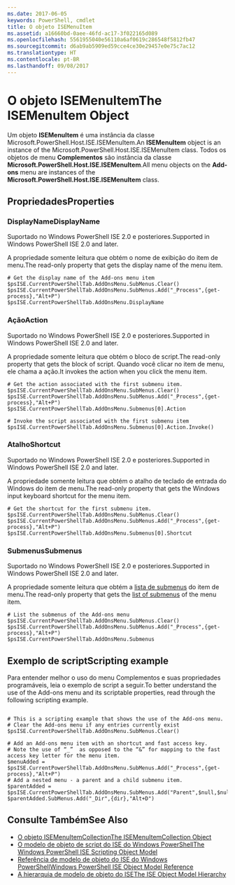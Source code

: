 ```yaml
---
ms.date: 2017-06-05
keywords: PowerShell, cmdlet
title: O objeto ISEMenuItem
ms.assetid: a16660bd-0aee-46fd-ac17-3f022165d089
ms.openlocfilehash: 5561955040e56110a6af0619c286548f5812fb47
ms.sourcegitcommit: d6ab9ab5909ed59cce4ce30e29457e0e75c7ac12
ms.translationtype: HT
ms.contentlocale: pt-BR
ms.lasthandoff: 09/08/2017
---
```

# <a name="the-isemenuitem-object"></a><span data-ttu-id="347f7-103">O objeto ISEMenuItem</span><span class="sxs-lookup"><span data-stu-id="347f7-103">The ISEMenuItem Object</span></span>
  <span data-ttu-id="347f7-104">Um objeto **ISEMenuItem** é uma instância da classe Microsoft.PowerShell.Host.ISE.ISEMenuItem.</span><span class="sxs-lookup"><span data-stu-id="347f7-104">An **ISEMenuItem** object is an instance of the Microsoft.PowerShell.Host.ISE.ISEMenuItem class.</span></span> <span data-ttu-id="347f7-105">Todos os objetos de menu **Complementos** são instância da classe **Microsoft.PowerShell.Host.ISE.ISEMenuItem**.</span><span class="sxs-lookup"><span data-stu-id="347f7-105">All menu objects on the **Add-ons** menu are instances of the **Microsoft.PowerShell.Host.ISE.ISEMenuItem** class.</span></span>

## <a name="properties"></a><span data-ttu-id="347f7-106">Propriedades</span><span class="sxs-lookup"><span data-stu-id="347f7-106">Properties</span></span>

### <a name="displayname"></a><span data-ttu-id="347f7-107">DisplayName</span><span class="sxs-lookup"><span data-stu-id="347f7-107">DisplayName</span></span>
  <span data-ttu-id="347f7-108">Suportado no Windows PowerShell ISE 2.0 e posteriores.</span><span class="sxs-lookup"><span data-stu-id="347f7-108">Supported in Windows PowerShell ISE 2.0 and later.</span></span> 

 <span data-ttu-id="347f7-109">A propriedade somente leitura que obtém o nome de exibição do item de menu.</span><span class="sxs-lookup"><span data-stu-id="347f7-109">The read-only property that gets the display name of the menu item.</span></span>

```
# Get the display name of the Add-ons menu item
$psISE.CurrentPowerShellTab.AddOnsMenu.SubMenus.Clear()
$psISE.CurrentPowerShellTab.AddOnsMenu.SubMenus.Add("_Process",{get-process},"Alt+P")
$psISE.CurrentPowerShellTab.AddOnsMenu.DisplayName

```

### <a name="action"></a><span data-ttu-id="347f7-110">Ação</span><span class="sxs-lookup"><span data-stu-id="347f7-110">Action</span></span>
  <span data-ttu-id="347f7-111">Suportado no Windows PowerShell ISE 2.0 e posteriores.</span><span class="sxs-lookup"><span data-stu-id="347f7-111">Supported in Windows PowerShell ISE 2.0 and later.</span></span> 

 <span data-ttu-id="347f7-112">A propriedade somente leitura que obtém o bloco de script.</span><span class="sxs-lookup"><span data-stu-id="347f7-112">The read-only property that gets the block of script.</span></span> <span data-ttu-id="347f7-113">Quando você clicar no item de menu, ele chama a ação.</span><span class="sxs-lookup"><span data-stu-id="347f7-113">It invokes the action when you click the menu item.</span></span>

```
# Get the action associated with the first submenu item.
$psISE.CurrentPowerShellTab.AddOnsMenu.SubMenus.Clear()
$psISE.CurrentPowerShellTab.AddOnsMenu.SubMenus.Add("_Process",{get-process},"Alt+P")
$psISE.CurrentPowerShellTab.AddOnsMenu.Submenus[0].Action

# Invoke the script associated with the first submenu item 
$psISE.CurrentPowerShellTab.AddOnsMenu.Submenus[0].Action.Invoke()
```

### <a name="shortcut"></a><span data-ttu-id="347f7-114">Atalho</span><span class="sxs-lookup"><span data-stu-id="347f7-114">Shortcut</span></span>
  <span data-ttu-id="347f7-115">Suportado no Windows PowerShell ISE 2.0 e posteriores.</span><span class="sxs-lookup"><span data-stu-id="347f7-115">Supported in Windows PowerShell ISE 2.0 and later.</span></span> 

 <span data-ttu-id="347f7-116">A propriedade somente leitura que obtém o atalho de teclado de entrada do Windows do item de menu.</span><span class="sxs-lookup"><span data-stu-id="347f7-116">The read-only property that gets the Windows input keyboard shortcut for the menu item.</span></span>

```
# Get the shortcut for the first submenu item.
$psISE.CurrentPowerShellTab.AddOnsMenu.SubMenus.Clear()
$psISE.CurrentPowerShellTab.AddOnsMenu.SubMenus.Add("_Process",{get-process},"Alt+P")
$psISE.CurrentPowerShellTab.AddOnsMenu.Submenus[0].Shortcut
```

### <a name="submenus"></a><span data-ttu-id="347f7-117">Submenus</span><span class="sxs-lookup"><span data-stu-id="347f7-117">Submenus</span></span>
  <span data-ttu-id="347f7-118">Suportado no Windows PowerShell ISE 2.0 e posteriores.</span><span class="sxs-lookup"><span data-stu-id="347f7-118">Supported in Windows PowerShell ISE 2.0 and later.</span></span> 

 <span data-ttu-id="347f7-119">A propriedade somente leitura que obtém a [lista de submenus](The-ISEMenuItemCollection-Object.md) do item de menu.</span><span class="sxs-lookup"><span data-stu-id="347f7-119">The read-only property that gets the [list of submenus](The-ISEMenuItemCollection-Object.md) of the menu item.</span></span>

```
# List the submenus of the Add-ons menu
$psISE.CurrentPowerShellTab.AddOnsMenu.SubMenus.Clear()
$psISE.CurrentPowerShellTab.AddOnsMenu.SubMenus.Add("_Process",{get-process},"Alt+P")
$psISE.CurrentPowerShellTab.AddOnsMenu.Submenus
```

## <a name="scripting-example"></a><span data-ttu-id="347f7-120">Exemplo de script</span><span class="sxs-lookup"><span data-stu-id="347f7-120">Scripting example</span></span>
 <span data-ttu-id="347f7-121">Para entender melhor o uso do menu Complementos e suas propriedades programáveis, leia o exemplo de script a seguir.</span><span class="sxs-lookup"><span data-stu-id="347f7-121">To better understand the use of the Add-ons menu and its scriptable properties, read through the following scripting example.</span></span>

```

# This is a scripting example that shows the use of the Add-ons menu.
# Clear the Add-ons menu if any entries currently exist
$psISE.CurrentPowerShellTab.AddOnsMenu.SubMenus.Clear()

# Add an Add-ons menu item with an shortcut and fast access key.
# Note the use of “_”  as opposed to the “&” for mapping to the fast access key letter for the menu item.
$menuAdded = $psISE.CurrentPowerShellTab.AddOnsMenu.SubMenus.Add("_Process",{get-process},"Alt+P") 
# Add a nested menu - a parent and a child submenu item. 
$parentAdded = $psISE.CurrentPowerShellTab.AddOnsMenu.SubMenus.Add("Parent",$null,$null) 
$parentAdded.SubMenus.Add("_Dir",{dir},"Alt+D")

```

## <a name="see-also"></a><span data-ttu-id="347f7-122">Consulte Também</span><span class="sxs-lookup"><span data-stu-id="347f7-122">See Also</span></span>
- [<span data-ttu-id="347f7-123">O objeto ISEMenuItemCollection</span><span class="sxs-lookup"><span data-stu-id="347f7-123">The ISEMenuItemCollection Object</span></span>](The-ISEMenuItemCollection-Object.md) 
- [<span data-ttu-id="347f7-124">O modelo de objeto de script do ISE do Windows PowerShell</span><span class="sxs-lookup"><span data-stu-id="347f7-124">The Windows PowerShell ISE Scripting Object Model</span></span>](The-Windows-PowerShell-ISE-Scripting-Object-Model.md) 
- [<span data-ttu-id="347f7-125">Referência de modelo de objeto do ISE do Windows PowerShell</span><span class="sxs-lookup"><span data-stu-id="347f7-125">Windows PowerShell ISE Object Model Reference</span></span>](Windows-PowerShell-ISE-Object-Model-Reference.md)
- [<span data-ttu-id="347f7-126">A hierarquia de modelo de objeto do ISE</span><span class="sxs-lookup"><span data-stu-id="347f7-126">The ISE Object Model Hierarchy</span></span>](The-ISE-Object-Model-Hierarchy.md)
